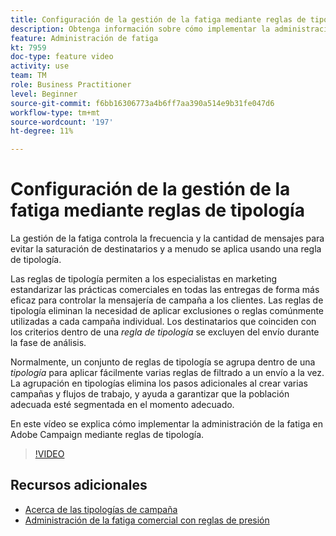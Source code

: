 ```yaml
---
title: Configuración de la gestión de la fatiga mediante reglas de tipología.
description: Obtenga información sobre cómo implementar la administración de la fatiga mediante la aplicación de reglas de tipología.
feature: Administración de fatiga
kt: 7959
doc-type: feature video
activity: use
team: TM
role: Business Practitioner
level: Beginner
source-git-commit: f6bb16306773a4b6ff7aa390a514e9b31fe047d6
workflow-type: tm+mt
source-wordcount: '197'
ht-degree: 11%

---
```



# Configuración de la gestión de la fatiga mediante reglas de tipología

La gestión de la fatiga controla la frecuencia y la cantidad de mensajes para evitar la saturación de destinatarios y a menudo se aplica usando una regla de tipología.

Las reglas de tipología permiten a los especialistas en marketing estandarizar las prácticas comerciales en todas las entregas de forma más eficaz para controlar la mensajería de campaña a los clientes. Las reglas de tipología eliminan la necesidad de aplicar exclusiones o reglas comúnmente utilizadas a cada campaña individual. Los destinatarios que coinciden con los criterios dentro de una *regla de tipología* se excluyen del envío durante la fase de análisis.

Normalmente, un conjunto de reglas de tipología se agrupa dentro de una *tipología* para aplicar fácilmente varias reglas de filtrado a un envío a la vez. La agrupación en tipologías elimina los pasos adicionales al crear varias campañas y flujos de trabajo, y ayuda a garantizar que la población adecuada esté segmentada en el momento adecuado.

En este vídeo se explica cómo implementar la administración de la fatiga en Adobe Campaign mediante reglas de tipología.

>[!VIDEO](https://video.tv.adobe.com/v/25090?quality=12)

## Recursos adicionales

* [Acerca de las tipologías de campaña](https://experienceleague.adobe.com/docs/campaign-classic/using/orchestrating-campaigns/campaign-optimization/about-campaign-typologies.html?lang=en)
* [Administración de la fatiga comercial con reglas de presión](https://experienceleague.adobe.com/docs/campaign-classic/using/orchestrating-campaigns/campaign-optimization/pressure-rules.html?lang=en)
